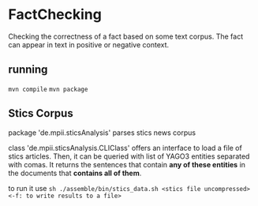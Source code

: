 # FactChecking

Checking the correctness of a fact based on some text corpus. The fact can appear in text in positive or negative context.

## running

`mvn compile`
`mvn package`

## Stics Corpus

package 'de.mpii.sticsAnalysis' parses stics news corpus 

class 'de.mpii.sticsAnalysis.CLIClass' offers an interface to load a file of stics articles. Then, it can be queried with list of YAGO3 entities separated with comas. It returns the sentences that contain **any of these entities** in the documents that **contains all of them**.

to run it use `sh ./assemble/bin/stics_data.sh <stics file uncompressed> <-f: to write results to a file>`




